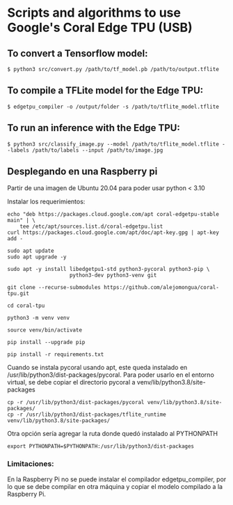 # Scripts and algorithms to use Google's Coral Edge TPU (USB)

## To convert a Tensorflow model:

```
$ python3 src/convert.py /path/to/tf_model.pb /path/to/output.tflite
```
## To compile a TFLite model for the Edge TPU:

```
$ edgetpu_compiler -o /output/folder -s /path/to/tflite_model.tflite
```

## To run an inference with the Edge TPU:

```
$ python3 src/classify_image.py --model /path/to/tflite_model.tflite --labels /path/to/labels --input /path/to/image.jpg
```

## Desplegando en una Raspberry pi

Partir de una imagen de Ubuntu 20.04 para poder usar python < 3.10

Instalar los requerimientos:

    echo "deb https://packages.cloud.google.com/apt coral-edgetpu-stable main" | \
        tee /etc/apt/sources.list.d/coral-edgetpu.list
    curl https://packages.cloud.google.com/apt/doc/apt-key.gpg | apt-key add -

    sudo apt update
    sudo apt upgrade -y

    sudo apt -y install libedgetpu1-std python3-pycoral python3-pip \
                        python3-dev python3-venv git

    git clone --recurse-submodules https://github.com/alejomongua/coral-tpu.git
    
    cd coral-tpu

    python3 -m venv venv

    source venv/bin/activate

    pip install --upgrade pip

    pip install -r requirements.txt

Cuando se instala pycoral usando apt, este queda instalado en /usr/lib/python3/dist-packages/pycoral. Para poder usarlo en el entorno virtual, se debe copiar el directorio pycoral a venv/lib/python3.8/site-packages

    cp -r /usr/lib/python3/dist-packages/pycoral venv/lib/python3.8/site-packages/
    cp -r /usr/lib/python3/dist-packages/tflite_runtime venv/lib/python3.8/site-packages/

Otra opción sería agregar la ruta donde quedó instalado al PYTHONPATH

    export PYTHONPATH=$PYTHONPATH:/usr/lib/python3/dist-packages

### Limitaciones:

En la Raspberry Pi no se puede instalar el compilador edgetpu_compiler, por lo que se debe compilar en otra máquina y copiar el modelo compilado a la Raspberry Pi.


